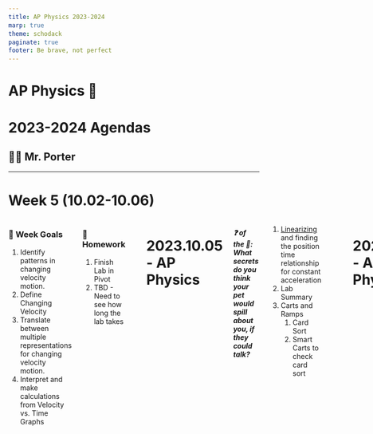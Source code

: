 ```yaml
---
title: AP Physics 2023-2024
marp: true
theme: schodack
paginate: true
footer: Be brave, not perfect
---
```


# AP Physics 🔭 <!---fit--->

# **2023-2024** Agendas

## 👨‍🏫 Mr. Porter

---

<!-- ![bg fit right:42%](../images/Kinematics/ninextgraphs.png)

1. For which of these cases, if any, is the position zero at the indicated point? 
2. For which of these cases, if any, is the position negative at teh indicated point?
3. For which of these cases, if any, is the velocity zero at the indicated point?
4. For chich of these cases, if any, is the velocity negative at the indicated point?
5. For which of these cases, if any, is the acceleration zero at the indicated point?
6. For which of these cases, if any, is the acceleration negative at the indicated point?

--- -->

# **Week 5** (10.02-10.06)

<div class= "columns">

<div>

### 🎯 Week Goals

1. Identify patterns in changing velocity motion. 
2. Define Changing Velocity
3. Translate between multiple representations for changing velocity motion. 
4. Interpret and make calculations from Velocity vs. Time Graphs

</div>


<div> 

### 🏡 Homework 

1. Finish Lab in Pivot
1. TBD - Need to see how long the lab takes

</div>

---

# 2023.10.05 - **AP Physics**

##### **❓ of the 📅**: What secrets do you think your pet would spill about you, if they could talk?

1. [Linearizing](../../../Presentations/APCAPM/talks/CAPM2023.html#15) and finding the position time relationship for constant acceleration
2. Lab Summary
3. Carts and Ramps
    1. Card Sort
    2. Smart Carts to check card sort

---




---

# 2023.10.04 - **AP Physics**

##### **❓ of the 📅**: What secrets do you think your pet would spill about you, if they could talk?

1. Finish Collecting/Graphing data from Fan Cart Lab
2. Whiteboard Results
3. Board Meeting
4. [Additional Analysis of Fan Cart Data](../../../Presentations/APCAPM/talks/CAPM2023.html)


---

# 2023.10.02 - **AP Physics**

##### **❓ of the 📅**: What celebrity would you like to meet for a cup of coffee?

0. New Lab Groups - Sort yourselves with the cards
1. [Changing Speed Lab](../../../Presentations/APCAPM/talks/CAPM2023.html)
    i. Lab Intro 
    ii. New Lab Tools - Choose One 
    iii. Collect Data and Whiteboard 
    iv. Board Meeting
2. Making VT Graphs
3. Linearizing

---

<!--- _footer: . --->

# Week 4 (09.26-09.29)

<div class= "columns">

<div>

### 🎯 Week Goals

1. Use and interpret multiple representations for motion: Graphical, mathematical, pictorial
2. Calculate *speed*, *velocity*, *average* *speed*, *average* *velocity*, and *instantaneous* *velocity* 
3. Create and interpret velocity vs. time graphs 
4. Use constant velocity equations ($x = \bar{v}t + x_0$ and $\bar{v}=\frac{\Delta x}{\Delta t}$) to solve problems

</div>


<div> 

### 🏡 Homework 

1. Quiz Friday
    - Graphs, average vs. instantaneous, using CV Equation
2. [Position-Time Graphs 2](https://www.physicsclassroom.com/calcpad/launch/CPK9)
3. Applying the CV Model (PDF)

</div>

---

### 2023.09.29 **AP Physics** Do Now

![bg fit right:40%](../images/Kinematics/xtdonow.png)

The position time graph below represents the motion of a car driven by a high schooler driving in a perfectly straight
driveway.

1. Draw a motion map for the driver. 
2. Provide a written description of the motion
3. Determine the driver's **displacement** over the 8 seconds. 
4. Determine the driver's **average velocity**
5. Determine the driver's **average speed**


---

# 2023.09.29 - **AP Physics**

##### **❓of the 📅**: You can have an unlimited supply of one thing for the rest of your life, what is it? Sushi? Scotch Tape? You can't pick money...

1. Do Now 
2. Quiz 
2. Working with VT Graphs - [Summary](../../../Presentations/APCVPM/talks/CVPM2023.html#43)
3. [Changing Speed Lab](../../../Presentations/APCAPM/talks/CAPM2023.html)

### 🚨 AP Exam Check Due 10/19❗ 
- $90, checks made to Schodack Central Schools

---

# 2023.09.28 - **AP Physics**

##### **❓of the 📅**: Would you rather be a dragon or own a dragon? 🐉

1. [Using CV Equation](../../../Presentations/APCVPM/talks/CVPM2023.html#38)
2. Working with VT Graphs 
3. [Changing Speed Lab](../../../Presentations/APCAPM/talks/CAPM2023.html)

### 🚨 AP Exam Check Due 10/19❗ 
- $90, checks made to Schodack Central Schools

---


# 2023.09.26 - **AP Physics**

##### **❓of the 📅**: *Would you rather travel 100 years forward or back in time*?

1. [Interpreting Position vs. time graphs](../../../Presentations/APCVPM/talks/CVPM2023.html#32)
2. Using CV Equation 
3. Working with Velocity vs. Time Graphs


---


# Week 3

<div class= "columns">

<div>

## 🎯 Week Goals

1. Define Motion Quantities: *speed*, *velocity*, *distance*, *displacement*, *position*, *average*, *instantaneous*
2. Use and interpret multiple representations for motion:
    - Graphical, mathematical, pictorial
3. Calculate *speed*, *velocity*, *average* *speed*, *average* *velocity*, and *instantaneous* *velocity*

</div>


<div> 

## 🏡 Homework 

1. Quiz Friday 
2. Physics Classroom Calc Pad Practice
    i. [Distance vs. Displacement](https://www.physicsclassroom.com/calcpad/launch/CPK1)
    ii. [Distance Speed Time: Red Car vs. Green Car](https://www.physicsclassroom.com/calcpad/launch/CPK5)
    iii. [Position-Time Graphs 2](https://www.physicsclassroom.com/calcpad/launch/CPK9)

</div>

---

# 2023.09.22 - **AP Physics**

##### **❓of the 📅**: What is the best thing that you have gifted?

1. Do Now - Finish Motion Sensor Lab (including velocity graphs)
3. Quiz 
4. [Interpreting Position vs. time graphs](../../../Presentations/APCVPM/talks/CVPM2023.html#32)
5. [Physics Classroom: Position-Time Graphs 2](https://www.physicsclassroom.com/calcpad/launch/CPK9) 


### 🚨 AP Exam Check Due 10/19❗ 
- $90, checks made to Schodack Central Schools

---

# 2023.09.20 - **AP Physics** Do Now

## In your notebook...

### 1. Describe a motion where **distance**, **displacement**, and **final position** are all ***the same***.
### 2. Describe a motion where **distance**, **displacement**, and **final position** are all ***different***.
### 3. Sketch a position vs. time graph for each of the examples. 

### When completed, Google "Graphical Analysis" and download the chrome extension (or version for your computer)

---

# 2023.09.20 - **AP Physics**

##### **❓of the 📅**: Which animal would be the scariest super-sized?

0. Do Now 
1. [Motion Maps](../../../Presentations/APCVPM/talks/CVPM2023.html#21)
2. Interpreting Position vs. Time Graphs 
3. Motion Sensor Activity

#### HW:

- Week Assignment - Skip XT Graphs, Car Comparison - you may need help
- Quiz Friday - Multiple Representations (i.e. given a xt graphs, motion maps, narrative descriptions)


---

# 2023.09.19 - **AP Physics**

##### **❓of the 📅**: Which of the five senses would you say is your strongest?

0. [Week Goals](#week-3)
2. Notes 
3. [CER & CV](../../../Presentations/APCVPM/talks/CVPM2023.html)
4. Pictorial Representations - Motion Maps 
5. Using CV Equation 


---

# 2023.09.18 - **AP Physics**

##### **❓of the 📅**:  Does your family have a “motto” – spoken or unspoken?

0. [Week Goals](#week-3)
1. Review Buggy Lab - What did you do? How did you do it? What did you find?
2. Buggy Lab Board Meeting 
3. [Motion Definitions](../../../Presentations/APCVPM/talks/CVPM2023.html) from the Buggy Lab 
4. CER & Does it move with CV?

#### HW: 
- Week 3 in Canvas -- will mostly likely need tomorrow's class to complete some of this

---

# Buggy Lab 

## **How did you do your lab? What did you find?**

### Questions to consider:

1. Does your buggy move "in a ***consistent*** manner"?
2. What does your slope represent?
    - What does a steeper slope mean?
    - What does a negative slope mean?
3. What does your vertical intercept represent?
4. Do your lines intersect? What does that tell you?
5. How could you use your results to predict the motion of your toy car? 

---

# 2023.09.14 **AP Physics** Agenda

##### **❓of the 📅**: If you had a pet parrot 🦜, what would you want it to say?

1. Finish Buggy Lab 
3. Whiteboard Results and Board Meeting 
4. [Motion Definitions](../../../Presentations/APCVPM/talks/CVPM2023.html) from the Buggy Lab 

---

# 2023.09.13 **AP Physics** Do Now

## Answer in your notebook, on your own, to the best of your memory...

1. What is the 8 by 10 rule?
2. How can you tell if a y-intercept has physical significance?
3. What is one way to limit experimental uncertainty when designing an experiment?


---

# 2023.09.13 **AP Physics** Agenda

##### **❓of the 📅**: Is cake better than ice cream?

1. Do Now 
2. Linear Modeling and writing Physics equations
3. Buggy Lab

---

# Linear Model



### Equation from Math Class:



$$ y = mx + b$$ 

or 

$$ y = 12x + 4$$ 

---

# The Physics Models...


* Math: $y = mx + b$


* Specific Model: $strength = (7.5\textrm{rocks/strand})strands - 12 \textrm{ rocks}$

* Generic Model: $marbles = (strength \textrm{ } ratio) strands - cup mass$ 

* Specific Model: $bounce = (0.4 \textrm{cm/cm})drop + 4 \textrm{ cm}$ 

* Generic Model: $b_h = r  d_h + d_{ball}$

---

# Buggy Lab 🚗 <!--fit--->

---

# Buggy Lab 🚗

Create a descriptive (both verbal and mathematical) model of the motion of toy cars.
    
-  How is **position** related to **time** for your toy car?
-  Remember to use starting positions on card situations
-  Take data for one car at a time
-  **Time** is your independent variable
-  Graph the motion of both cars on the SAME graph (you can add another data set to the vertical axis that goes with the


---

# 2023.09.12 **AP Physics** Agenda

##### **❓of the 📅**: What smells bring you back to a different time? 👃 🌲

<div class="columns">
<div>

## 📋 Agenda

1. Whiteboard Ball Bounce Results 
2. Ball Bounce Board Meeting 
3. Buggy Lab - Creating a model to describe & predict motion

</div>

<div>

## Week 🎯: 

🥅 Describe motion mathematically, graphically, and narratively.

🥅 Create mathematical models from data. 


</div>

</div>

---


# Linear Modeling


### Ball Bounce Lab

- What does the slope represent?
  - For every statement: "The &lt; **quantity on vertical axis** &gt; goes up &lt; **slope value with vertical units** &gt; for every 1 &lt; **horizontal unit** &gt; of &lt; **quantity on horizontal axis** &gt;."
- What does the intercept mean?

---

# 🚗 Buggy Lab <!--fit-->

---

# 2023.09.09 **Do Now**

1. Join AP Classroom
    - 🔗: [https://myap.collegeboard.org/](https://myap.collegeboard.org/)
    - 🔑: **2RN34Y**
2. Join Pivot Interactives Class
    - Join through Canvas by opening *Ball Bounce Lab* (Modules ➡️ Kinematics ➡️ Ball Bounce Lab)



---

# 2023.09.08 **AP Physics** Agenda

##### **❓of the 📅**: What is your most used emoji? 🤔

<div class="columns">
<div>

## 📋 Agenda

1. Do Now
2. Ball Bounce Lab - Prelab Questions on Pivot 
2. Ball Bounce Lab - Collect Data 
3. Ball Bounce Lab - Board Meeting 
4. Ball Bounce Lab - Using your Model 

</div>

<div>

## Week 🎯: 

🥅 Create a physics learning community 

🥅 Start thinking like a scientist 


</div>

</div>

---

# Ball Bounce Lab - Prelab Questions 

1. What is the problem? Describe the problem or goal of your lab in your own words. Be sure that your description includes known factors (information about the problem given to you in the lab in a problem statement, for example) and unknowns (what you need to find out to solve the problem). Then restate the problem in the form of a question or questions that will guide your research.


---

# Ball Bounce Lab - Prelab Questions 

2. What do you know about the science of the problem that could help you answer your research question? 

---

# Ball Bounce Lab - Prelab Questions 

3. What is your hypothesis for the answer to your research question?

--- 

# Ball Bounce Lab - Prelab Questions 

4. What variables can you use to test your hypothesis? (Independent, dependent, control)

---


# Ball Bounce Lab - Prelab Questions 

5. What experiment(s) could you use to test your hypothesis? Referring to the list of variables, brainstorm some experiments you could do that would allow you to manipulate variables so that you can make the measurements or observations necessary for testing the hypothesis. Briefly list the materials and outline the methods you will use for your experiment.

---

# Ball Bounce Lab 

1. Carry out your experiment 
2. Answer Post Lab Questions 
3. On your whiteboard board communicate your results 

---

# Ball Bounce Lab - Post Lab, Models 

## What can you do with your results? 

## Do you results model a ball bounce?

## Can you use your results to make a **prediction**? If so, use your model to make a prediction with a value *outside* of your data set. 

---

# 2023.09.07 - 1st Day

##### **❓of the 📅**: Sweet or Savory for Breakfast

<div class="columns">
<div>

## 📋 Agenda

1. Question of the day
2. Lab Grouping
3. Survival Island 
4. Ball Bounce Lab

</div>

<div>

## Week 🎯: 

🥅 Create a physics learning community 

🥅 Start thinking like a scientist 


</div>

</div>

---

## **❓Quesion of the day 📅** <!--fit--->

## Sweet of savory for breakfast? <!--fit-->

--- 

# Lab Grouping:

## Arrange yourselves into **logical** lab groups based on the word on your index card.

### Rules:

1. Groups are based on index card
2. There are **6** total groups
3. No groups are larger than **4** members

---

# **Why?** <br> What connection does <br> this  grouping "game" <br> have to physics class? <!---fit--->

---


* You may feel frustrated as you try to figure physics out. That’s okay. 
* Physics is hard to understand until you know the “rules of the game.”
* But, once you discover the rules, physics often seems easy and you may be surprised that others don’t understand.
* However, remember that you didn’t always understand.
* When you discover the rules and understand without someone just telling you the “answer”, you are excited.
* The journey to understanding is very important. So, no one is going to tell you the answer, but we’re all here to support each other on our journeys.
* Being told the “answer” at most gives you one answer that you didn’t know. Learning to think critically and arrive at the answer with support develops a skill that you will use to find many answers.

---

# A Few Questions... 🤔
### Answer on your index card 


1. What do you like to be called?	
2. The class is stranded on a deserted island. What special skill(s) can you bring to this dire situation?	
3. What is unique about you that leads to your happiest times and best performances at school?	
4. What is unique about you that allows you to work well in groups for the success of the group as a whole?	
5. What has a teacher done for you in the past which has allowed you to learn?
6. Write a motivation message to yourself about this school year


---

# Survival Island 🏝️

You and your group are stranded on an deserted island 😮!

Using *each* of your **unique skill's** develop a plan to escape the island.

Whiteboard your response (one person)

Be prepared to share out your plan to escape the island as a group. Each of you should offer a part of the plan to the class.

---

# Ball Bounce Lab ⛹️‍♂️ <!--fit-->

---

# Observations 🔍 <!--fit--->

---

# What questions can we ask? 🤔 <!--fit-->

---

# Design and Carry out an Experiment 🥼

1. What question are you asking?
2. What is your hypothesis?
3. Design an experiment & collect data to support or refute your hypothesis
4. Whiteboard your results when you finish


---

# Pivot Interactives 

- Join class in Canvas 
- Only one person from group needs to submit *this* assignment. (Note: not all labs will be this way -- today's focus is working in a group). 

---

# Week 2



---




# Week 1

<div class= "columns">

<div>

## 🎯 Week Goals

1. 

</div>


<div> 

## 🏡 Homework 

1. 

</div>


<div>

## 🔗 Links



</div>

 </div>

---


<!-- # Week 1

<div class= "columns">

<div>

## 🎯 Week Goals

1. 

</div>


<div> 

## 🏡 Homework 

1. 

</div>


<div>

## 🔗 Links



</div>

 </div>

---

<!--- _header: DATE--- >

# TITLE

##### **❓of the 📅**: The Question of the Day?

<div class="columns">
<div>

## 📋 Agenda

0. [Do Now](../Do%20Nows/APDoNow202324.html#SLIDENUMBER)
1. 

</div>

<div>

## Week 🎯: 



</div>

</div> -->


|Week | Topics | Dates |
|---|---|---| 
|[Week 1](#week-1)| Kinematics | 09/07 - 09/08 | 
|[Week 2](#week-2)|Kinematics| 09/11 - 09/15  | 


---

# Week 1

<div class= "columns">

<div>

## 🎯 Week Goals

1. 

</div>


<div> 

## 🏡 Homework 

1. 

</div>


<div>

## 🔗 Links



</div>

 </div>

